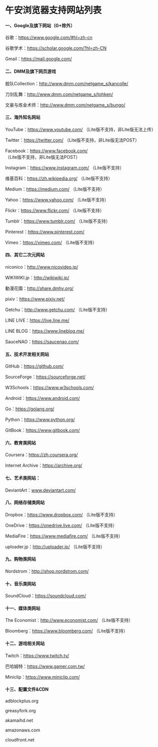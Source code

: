 # 午安浏览器支持网站列表

#### 一、Google及旗下网站（G+除外）

谷歌：https://www.google.com/#hl=zh-cn

谷歌学术：https://scholar.google.com/?hl=zh-CN

Gmail：https://mail.google.com/

#### 二、DMM及旗下网页游戏

舰队Collection：http://www.dmm.com/netgame_s/kancolle/

刀剑乱舞：http://www.dmm.com/netgame_s/tohken/

文豪与炼金术师：http://www.dmm.com/netgame_s/bungo/

#### 三、海外知名网站

YouTube：https://www.youtube.com/  （Lite版不支持，非Lite版无法上传）

Twitter：https://twitter.com/  （Lite版不支持，非Lite版无法POST）

Facebook：https://www.facebook.com/ （Lite版不支持，非Lite版无法POST）

Instagram：https://www.instagram.com/ （Lite版不支持）

维基百科：https://zh.wikipedia.org/ （Lite版不支持）

Medium：https://medium.com/ （Lite版不支持）

Yahoo：https://www.yahoo.com/ （Lite版不支持）

Flickr：https://www.flickr.com/ （Lite版不支持）

Tumblr：https://www.tumblr.com/ （Lite版不支持）

Pinterest：https://www.pinterest.com/ 

Vimeo：https://vimeo.com/ （Lite版不支持）

#### 四、其它二次元网站

niconico：http://www.nicovideo.jp/

WIKIWIKI.jp：http://wikiwiki.jp/

動漫花園：http://share.dmhy.org/

pixiv：https://www.pixiv.net/

Getchu：http://www.getchu.com/ （Lite版不支持）

LINE LIVE：https://live.line.me/

LINE BLOG：https://www.lineblog.me/

SauceNAO：https://saucenao.com/

#### 五、技术开发相关网站

GitHub：https://github.com/

SourceForge：https://sourceforge.net/

W3Schools：https://www.w3schools.com/

Android：https://www.android.com/

Go：https://golang.org/

Python：https://www.python.org/

GitBook：https://www.gitbook.com/

#### 六、教育类网站

Coursera：https://zh.coursera.org/

Internet Archive：https://archive.org/

#### 七、艺术类网站：

DeviantArt：www.deviantart.com/

#### 八、网络存储类网站

Dropbox：https://www.dropbox.com/ （Lite版不支持）

OneDrive：https://onedrive.live.com/ （Lite版不支持）

MediaFire：https://www.mediafire.com/ （Lite版不支持）

uploader.jp：http://uploader.jp/ （Lite版不支持）

#### 九、购物类网站

Nordstrom：http://shop.nordstrom.com/

#### 十、音乐类网站

SoundCloud：https://soundcloud.com/

#### 十一、媒体类网站

The Economist：http://www.economist.com/ （Lite版不支持）

Bloomberg：https://www.bloomberg.com/ （Lite版不支持）

#### 十二、游戏相关网站

Twitch：https://www.twitch.tv/

巴哈姆特：https://www.gamer.com.tw/

Miniclip：https://www.miniclip.com/

#### 十三、配置文件&CDN

adblockplus.org

greasyfork.org

akamaihd.net

amazonaws.com

cloudfront.net
